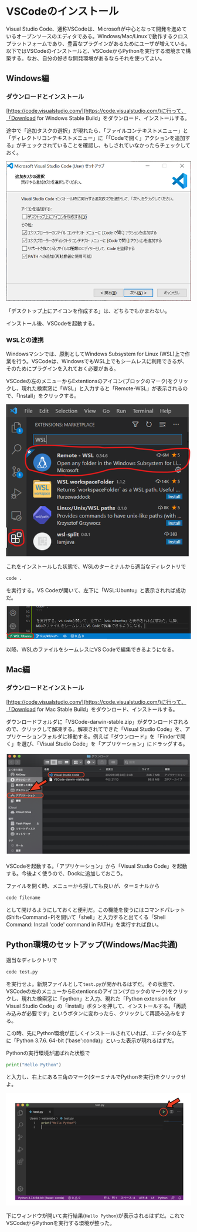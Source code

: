 # VSCodeのインストール

Visual Studio Code、通称VSCodeは、Microsoftが中心となって開発を進めているオープンソースのエディタである。Windows/Mac/Linuxで動作するクロスプラットフォームであり、豊富なプラグインがあるためにユーザが増えている。以下ではVSCodeのインストールと、VSCodeからPythonを実行する環境まで構築する。なお、自分の好きな開発環境があるならそれを使ってよい。

## Windows編

### ダウンロードとインストール

[https://code.visualstudio.com/](https://code.visualstudio.com/)に行って、「Download for Windows Stable Build」をダウンロード、インストールする。

途中で「追加タスクの選択」が現れたら、「ファイルコンテキストメニュー」と「ディレクトリコンテキストメニュー」に「「Codeで開く」アクションを追加する」がチェックされていることを確認し、もしされていなかったらチェックしておく。

![セットアップ](fig/vscode_setup_win.png)

「デスクトップ上にアイコンを作成する」は、どちらでもかまわない。

インストール後、VSCodeを起動する。

### WSLとの連携

Windowsマシンでは、原則としてWindows Subsystem for Linux (WSL)上で作業を行う。VSCodeは、WindowsでもWSL上でもシームレスに利用できるが、そのためにプラグインを入れておく必要がある。

VSCodeの左のメニューからExtentionsのアイコン(ブロックのマーク)をクリックし、現れた検索窓に「WSL」と入力すると「Remote-WSL」が表示されるので、「Install」をクリックする。

![WSL](fig/wsl.png)

これをインストールした状態で、WSLのターミナルから適当なディレクトリで

```sh
code .
```

を実行する。VS Codeが開いて、左下に「WSL:Ubuntu」と表示されれば成功だ。

![WSL-VSCode](fig/wsl_vscode.png)

以降、WSLのファイルをシームレスにVS Codeで編集できるようになる。

## Mac編

### ダウンロードとインストール

[https://code.visualstudio.com/](https://code.visualstudio.com/)に行って、「Download for Mac Stable Build」をダウンロード、インストールする。

ダウンロードフォルダに「VSCode-darwin-stable.zip」がダウンロードされるので、クリックして解凍する。解凍されてできた「Visual Studio Code」を、アプリケーションフォルダに移動する。例えば「ダウンロード」を「Finderで開く」を選び、「Visual Studio Code」を「アプリケーション」にドラッグする。

![VSCodeのインストール](fig/vscode_install_mac.png)

VSCodeを起動する。「アプリケーション」から「Visual Studio Code」を起動する。今後よく使うので、Dockに追加しておこう。

ファイルを開く時、メニューから探しても良いが、ターミナルから

```sh
code filename
```

として開けるようにしておくと便利だ。この機能を使うにはコマンドパレット(Shift+Command+P)を開いて「shell」と入力すると出てくる「Shell Command: Install 'code' command in PATH」を実行すれば良い。

## Python環境のセットアップ(Windows/Mac共通)

適当なディレクトリで

```sh
code test.py
```

を実行せよ。新規ファイルとして`test.py`が開かれるはずだ。その状態で、VSCodeの左のメニューからExtentionsのアイコン(ブロックのマーク)をクリックし、現れた検索窓に「python」と入力、現れた「Python extension for Visual Studio Code」の「install」ボタンを押して、インストールする。「再読み込みが必要です」というボタンに変わったら、クリックして再読み込みをする。

この時、先にPython環境が正しくインストールされていれば、エディタの左下に「Python 3.7.6. 64-bit ('base':conda)」といった表示が現れるはずだ。

Pythonの実行環境が選ばれた状態で

```py
print("Hello Python")
```

と入力し、右上にある三角のマーク(ターミナルでPythonを実行)をクリックせよ。

![実行ボタン](fig/vscode_python_execute.png)

下にウィンドウが開いて実行結果(`Hello Python`)が表示されるはずだ。これでVSCodeからPythonを実行する環境が整った。
